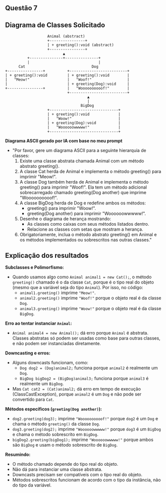 
## Questão 7 ##

## Diagrama de Classes Solicitado ##

```
                   Animal (abstract)
                   +----------------+
                   | + greeting():void (abstract)
                   +----------------+
                          ▲
          +---------------+---------------+
          |                               |
      Cat                              Dog
+----------------+          +--------------------------+
| + greeting():void         | + greeting():void        |
|   "Meow!"                 |   "Woof!"                |
|                           | + greeting(Dog):void     |
+----------------+          |   "Woooooooooof!"        |
                            +--------------------------+
                                     ▲
                                     |
                                  BigDog
                   +-------------------------------+
                   | + greeting():void             |
                   |   "Woow!"                     |
                   | + greeting(Dog):void          |
                   |   "Woooooowwwww!"             |
                   +-------------------------------+

```
**Diagrama ASCII gerado por IA com base no meu prompt**
- "Por favor, gere um diagrama ASCII para a seguinte hierarquia de classes:
    1. Existe uma classe abstrata chamada Animal com um método abstrato greeting().
    2. A classe Cat herda de Animal e implementa o método greeting() para imprimir "Meow!".
    3. A classe Dog também herda de Animal e implementa o método greeting() para imprimir "Woof!". Ela tem um método adicional sobrecarregado chamado greeting(Dog another) que imprime "Woooooooooof!".
    4. A classe BigDog herda de Dog e redefine ambos os métodos:
        - greeting() para imprimir "Woow!".
        - greeting(Dog another) para imprimir "Woooooowwwww!".
    5. Desenhe o diagrama de herança mostrando:
        - As classes como caixas com seus métodos listados dentro.
        - Relacione as classes com setas que mostram a herança.
    6. Obrigatoriamente, inclua o método abstrato greeting() em Animal e os métodos implementados ou sobrescritos nas outras classes."

## Explicação dos resultados ##

**Subclasses e Polimorfismo:**
- Quando usamos algo como `Animal animal1 = new Cat();`, o método `greeting()` chamado é o da classe `Cat`, porque é o tipo real do objeto (mesmo que a variável seja do tipo `Animal`). Por isso, no código:
    - `animal1.greeting()` imprime `"Meow!"`.
    - `animal2.greeting()` imprime `"Woof!"` porque o objeto real é da classe `Dog`.
    - `animal3.greeting()` imprime `"Woow!"` porque o objeto real é da classe `BigDog`.

**Erro ao tentar instanciar `Animal`:**
- `Animal animal4 = new Animal();` dá erro porque `Animal` é abstrata. Classes abstratas só podem ser usadas como base para outras classes, e não podem ser instanciadas diretamente.

**Downcasting e erros:**
- Alguns downcasts funcionam, como:
    - `Dog dog2 = (Dog)animal2;` funciona porque `animal2` é realmente um `Dog`.
    - `BigDog bigDog2 = (BigDog)animal3;` funciona porque `animal3` é realmente um `BigDog`.
- Mas `Cat cat2 = (Cat)animal2;` dá erro em tempo de execução (ClassCastException), porque `animal2` é um `Dog` e não pode ser convertido para `Cat`.

**Métodos específicos (`greeting(Dog another)`):**
- `dog2.greeting(dog3);` imprime `"Woooooooooof!"` porque `dog2` é um `Dog` e chama o método `greeting()` da classe `Dog`.
- `dog3.greeting(dog2);` imprime `"Woooooowwwww!"` porque `dog3` é um `BigDog` e chama o método sobrescrito em `BigDog`.
- `bigDog2.greeting(bigDog1);` imprime `"Woooooowwwww!"` porque ambos são `BigDog` e usam o método sobrescrito de `BigDog`.

**Resumindo:**
- O método chamado depende do tipo real do objeto.
- Não dá para instanciar uma classe abstrata.
- Downcasts precisam ser compatíveis com o tipo real do objeto.
- Métodos sobrescritos funcionam de acordo com o tipo da instância, não do tipo da variável.
